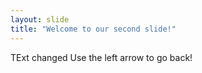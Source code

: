 ```yaml
---
layout: slide
title: "Welcome to our second slide!"
---
```

TExt changed
Use the left arrow to go back!
